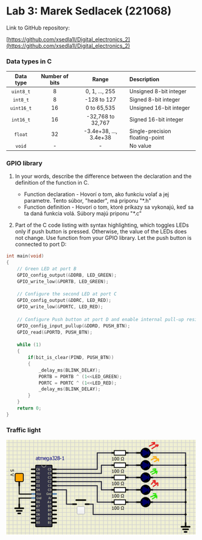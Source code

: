 # Lab 3: Marek Sedlacek (221068)

Link to GitHub repository:

   [https://github.com/xsedla1l/Digital_electronics_2](https://github.com/xsedla1l/Digital_electronics_2)


### Data types in C


| **Data type** | **Number of bits** | **Range** | **Description** |
| :-: | :-: | :-: | :-- | 
| `uint8_t`  | 8 | 0, 1, ..., 255 | Unsigned 8-bit integer |
| `int8_t`   | 8 | -128 to 127 | Signed 8-bit integer |
| `uint16_t` | 16 | 0 to 65,535 | Unsigned 16-bit integer |
| `int16_t`  | 16 | -32,768 to 32,767 | Signed 16-bit integer |
| `float`    | 32 | -3.4e+38, ..., 3.4e+38 | Single-precision floating-point |
| `void`     | - | - | No value |


### GPIO library

1. In your words, describe the difference between the declaration and the definition of the function in C.
   * Function declaration - Hovorí o tom, ako funkciu volať a jej parametre. Tento súbor, "header", má priponu "*.h"
   * Function definition - Hovorí o tom, ktoré príkazy sa vykonajú, keď sa ta daná funkcia volá. Súbory majú priponu "*.c"

2. Part of the C code listing with syntax highlighting, which toggles LEDs only if push button is pressed. Otherwise, the value of the LEDs does not change. Use function from your GPIO library. Let the push button is connected to port D:

```c
int main(void)
{
    // Green LED at port B
    GPIO_config_output(&DDRB, LED_GREEN);
    GPIO_write_low(&PORTB, LED_GREEN);

    // Configure the second LED at port C
    GPIO_config_output(&DDRC, LED_RED);
    GPIO_write_low(&PORTC, LED_RED);    

    // Configure Push button at port D and enable internal pull-up resistor
    GPIO_config_input_pullup(&DDRD, PUSH_BTN);
    GPIO_read(&PORTD, PUSH_BTN);

    while (1)
    {
        if(bit_is_clear(PIND, PUSH_BTN))
        {
            _delay_ms(BLINK_DELAY);
            PORTB = PORTB ^ (1<<LED_GREEN);
            PORTC = PORTC ^ (1<<LED_RED);
            _delay_ms(BLINK_DELAY);
        }
    }
    return 0;
}
```


### Traffic light



 ![alt text](https://github.com/xsedla1l/Digital_electronics_2/blob/main/Labs/03%20-%20gpio/Images/Traffic_light.png)